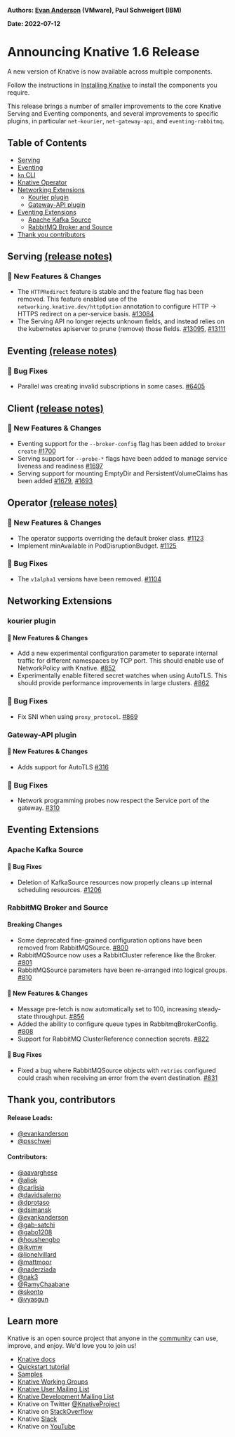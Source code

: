 **Authors: [Evan Anderson](https://twitter.com/e_k_anderson) (VMware), Paul Schweigert (IBM)**

**Date: 2022-07-12**

# Announcing Knative 1.6 Release

A new version of Knative is now available across multiple components.

Follow the instructions in [Installing Knative](https://knative.dev/docs/install/) to install the components you require.

This release brings a number of smaller improvements to the core Knative Serving and Eventing components, and several improvements to specific plugins, in particular `net-kourier`, `net-gateway-api`, and `eventing-rabbitmq`.

## Table of Contents
- [Serving](#serving)
- [Eventing](#eventing)
- [`kn` CLI](#client)
- [Knative Operator](#operator)
- [Networking Extensions](#networking-extensions)
    - [Kourier plugin](#kourier-plugin)
    - [Gateway-API plugin](#gateway-api-plugin)
- [Eventing Extensions](#eventing-extensions)
    - [Apache Kafka Source](#apache-kafka-source)
    - [RabbitMQ Broker and Source](#rabbitmq-broker-and-source)
- [Thank you contributors](#thank-you-contributors)

## Serving [(release notes)](https://github.com/knative/serving/releases/tag/knative-v1.6.0)

### 💫 New Features & Changes

* The `HTTPRedirect` feature is stable and the feature flag has been removed. This feature enabled use of the `networking.knative.dev/httpOption` annotation to configure HTTP -> HTTPS redirect on a per-service basis. [#13084](https://github.com/knative/serving/pull/13084)
* The Serving API no longer rejects unknown fields, and instead relies on the kubernetes apiserver to prune (remove) those fields. [#13095](https://github.com/knative/serving/pull/13095), [#13111](https://github.com/knative/serving/pull/13111)

## Eventing [(release notes)](https://github.com/knative/eventing/releases/tag/knative-v1.6.0)

### 🐞 Bug Fixes

* Parallel was creating invalid subscriptions in some cases. [#6405](https://github.com/knative/eventing/pull/6405)

## Client [(release notes)](https://github.com/knative/client/releases/tag/knative-v1.6.0)

### 💫 New Features & Changes

* Eventing support for the `--broker-config` flag has been added to `broker create` [#1700](https://github.com/knative/client/pull/1700)
* Serving support for `--probe-*` flags have been added to manage service liveness and readiness [#1697](https://github.com/knative/client/pull/1697)
* Serving support for mounting EmptyDir and PersistentVolumeClaims has been added [#1679](https://github.com/knative/client/pull/1679), [#1693](https://github.com/knative/client/pull/1693)

## Operator [(release notes)](https://github.com/knative/operator/releases/tag/knative-v1.6.0)

### 💫 New Features & Changes

* The operator supports overriding the default broker class. [#1123](https://github.com/knative/operator/pull/1123)
* Implement minAvailable in PodDisruptionBudget. [#1125](https://github.com/knative/operator/pull/1125)

### 🐞 Bug Fixes

* The `v1alpha1` versions have been removed. [#1104](https://github.com/knative/operator/pull/1104)

## Networking Extensions

### kourier plugin

#### 💫 New Features & Changes

* Add a new experimental configuration parameter to separate internal traffic for different namespaces by TCP port. This should enable use of NetworkPolicy with Knative. [#852](https://github.com/knative-sandbox/net-kourier/pull/852)
* Experimentally enable filtered secret watches when using AutoTLS. This should provide performance improvements in large clusters. [#862](https://github.com/knative-sandbox/net-kourier/pull/862)

### 🐞 Bug Fixes

* Fix SNI when using `proxy_protocol`. [#869](https://github.com/knative-sandbox/net-kourier/pull/869)

### Gateway-API plugin

#### 💫 New Features & Changes

* Adds support for AutoTLS [#316](https://github.com/knative-sandbox/net-gateway-api/pull/316)

### 🐞 Bug Fixes

* Network programming probes now respect the Service port of the gateway. [#310](https://github.com/knative-sandbox/net-gateway-api/pull/310)

## Eventing Extensions

### Apache Kafka Source

#### 🐞 Bug Fixes

* Deletion of KafkaSource resources now properly cleans up internal scheduling resources. [#1206](https://github.com/knative-sandbox/eventing-kafka/pull/1206)


### RabbitMQ Broker and Source

#### Breaking Changes

* Some deprecated fine-grained configuration options have been removed from RabbitMQSource. [#800](https://github.com/knative-sandbox/eventing-rabbitmq/pull/800)
* RabbitMQSource now uses a RabbitCluster reference like the Broker. [#801](https://github.com/knative-sandbox/eventing-rabbitmq/pull/801)
* RabbitMQSource parameters have been re-arranged into logical groups. [#810](https://github.com/knative-sandbox/eventing-rabbitmq/pull/810)

#### 💫 New Features & Changes

* Message pre-fetch is now automatically set to 100, increasing steady-state throughput. [#856](https://github.com/knative-sandbox/eventing-rabbitmq/pull/856)
* Added the ability to configure queue types in RabbitmqBrokerConfig. [#808](https://github.com/knative-sandbox/eventing-rabbitmq/pull/803)
* Support for RabbitMQ ClusterReference connection secrets. [#822](https://github.com/knative-sandbox/eventing-rabbitmq/pull/822)

#### 🐞 Bug Fixes

* Fixed a bug where RabbitMQSource objects with `retries` configured could crash when receiving an error from the event destination. [#831](https://github.com/knative-sandbox/eventing-rabbitmq/pull/831)


## Thank you, contributors

#### Release Leads:

- [@evankanderson](https://github.com/evankanderson)
- [@psschwei](https://github.com/psschwei)

#### Contributors:

- [@aavarghese](https://github.com/aavarghese)
- [@aliok](https://github.com/aliok)
- [@carlisia](https://github.com/carlisia)
- [@davidsalerno](https://github.com/davidsalerno)
- [@dprotaso](https://github.com/dprotaso)
- [@dsimansk](https://github.com/dsimansk)
- [@evankanderson](https://github.com/evankanderson)
- [@gab-satchi](https://github.com/gab-satchi)
- [@gabo1208](https://github.com/gabo1208)
- [@houshengbo](https://github.com/houshengbo)
- [@ikvmw](https://github.com/ikvmw)
- [@lionelvillard](https://github.com/lionelvillard)
- [@mattmoor](https://github.com/mattmoor)
- [@naderziada](https://github.com/naderziada)
- [@nak3](https://github.com/nak3)
- [@RamyChaabane](https://github.com/RamyChaabane)
- [@skonto](https://github.com/skonto)
- [@vyasgun](https://github.com/vyasgun)

## Learn more

Knative is an open source project that anyone in the [community](https://knative.dev/docs/community/) can use, improve, and enjoy. We'd love you to join us!

- [Knative docs](https://knative.dev/docs)
- [Quickstart tutorial](https://knative.dev/docs/getting-started)
- [Samples](https://knative.dev/docs/samples)
- [Knative Working Groups](https://github.com/knative/community/blob/main/working-groups/WORKING-GROUPS.md)
- [Knative User Mailing List](https://groups.google.com/forum/#!forum/knative-users)
- [Knative Development Mailing List](https://groups.google.com/forum/#!forum/knative-dev)
- Knative on Twitter [@KnativeProject](https://twitter.com/KnativeProject)
- Knative on [StackOverflow](https://stackoverflow.com/questions/tagged/knative)
- Knative [Slack](https://slack.knative.dev)
- Knative on [YouTube](https://www.youtube.com/channel/UCq7cipu-A1UHOkZ9fls1N8A)
